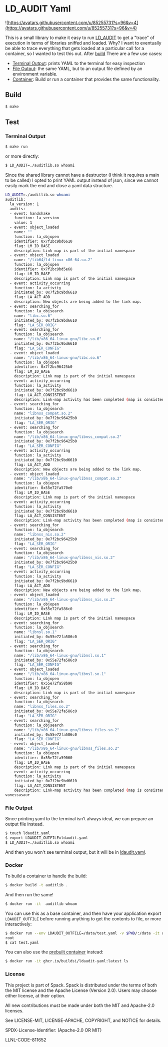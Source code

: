 # LD_AUDIT Yaml

![https://avatars.githubusercontent.com/u/85255731?s=96&v=4](https://avatars.githubusercontent.com/u/85255731?s=96&v=4)

This is a small library to make it easy to run [LD_AUDIT](https://man7.org/linux/man-pages/man7/rtld-audit.7.html) to
get a "trace" of execution in terms of libraries sniffed and loaded. Why?
I want to eventually be able to trace everything that gets loaded at a particular call
for a container, so I wanted to test this out. After [build](#build) There are a few use cases:

 - [Terminal Output](#terminal-output): prints YAML to the terminal for easy inspection
 - [File Output](#file-output): the same YAML, but to an output file defined by an environment variable.
 - [Container](#docker): Build or run a container that provides the same functionality.

## Build

```bash
$ make
```

## Test

### Terminal Output

```bash
$ make run
```

or more directly:

```bash
$ LD_AUDIT=./auditlib.so whoami
```

Since the shared library cannot have a destructor (I think it requires a main to
be called) I opted to print YAML output instead of json, since we cannot easily
mark the end and close a yaml data structure.

```bash
LD_AUDIT=./auditlib.so whoami
auditlib:
  la_version: 1
  audits:
  - event: handshake
    function: la_version
    value: 1
  - event: object_loaded
    name: ""
    function: la_objopen
    identifier: 0x7f2bc9bd6610
    flag: LM_ID_BASE
    description: Link map is part of the initial namespace
  - event: object_loaded
    name: "/lib64/ld-linux-x86-64.so.2"
    function: la_objopen
    identifier: 0x7f2bc9bd5e68
    flag: LM_ID_BASE
    description: Link map is part of the initial namespace
  - event: activity_occurring
    function: la_activity
    initiated_by: 0x7f2bc9bd6610
    flag: LA_ACT_ADD
    description: New objects are being added to the link map.
  - event: searching_for
    function: la_objsearch
    name: "libc.so.6"
    initiated_by: 0x7f2bc9bd6610
    flag: "LA_SER_ORIG"
  - event: searching_for
    function: la_objsearch
    name: "/lib/x86_64-linux-gnu/libc.so.6"
    initiated_by: 0x7f2bc9bd6610
    flag: "LA_SER_CONFIG"
  - event: object_loaded
    name: "/lib/x86_64-linux-gnu/libc.so.6"
    function: la_objopen
    identifier: 0x7f2bc96425b0
    flag: LM_ID_BASE
    description: Link map is part of the initial namespace
  - event: activity_occurring
    function: la_activity
    initiated_by: 0x7f2bc9bd6610
    flag: LA_ACT_CONSISTENT
    description: Link-map activity has been completed (map is consistent)
  - event: searching_for
    function: la_objsearch
    name: "libnss_compat.so.2"
    initiated_by: 0x7f2bc96425b0
    flag: "LA_SER_ORIG"
  - event: searching_for
    function: la_objsearch
    name: "/lib/x86_64-linux-gnu/libnss_compat.so.2"
    initiated_by: 0x7f2bc96425b0
    flag: "LA_SER_CONFIG"
  - event: activity_occurring
    function: la_activity
    initiated_by: 0x7f2bc9bd6610
    flag: LA_ACT_ADD
    description: New objects are being added to the link map.
  - event: object_loaded
    name: "/lib/x86_64-linux-gnu/libnss_compat.so.2"
    function: la_objopen
    identifier: 0x55e72fa570e0
    flag: LM_ID_BASE
    description: Link map is part of the initial namespace
  - event: activity_occurring
    function: la_activity
    initiated_by: 0x7f2bc9bd6610
    flag: LA_ACT_CONSISTENT
    description: Link-map activity has been completed (map is consistent)
  - event: searching_for
    function: la_objsearch
    name: "libnss_nis.so.2"
    initiated_by: 0x7f2bc96425b0
    flag: "LA_SER_ORIG"
  - event: searching_for
    function: la_objsearch
    name: "/lib/x86_64-linux-gnu/libnss_nis.so.2"
    initiated_by: 0x7f2bc96425b0
    flag: "LA_SER_CONFIG"
  - event: activity_occurring
    function: la_activity
    initiated_by: 0x7f2bc9bd6610
    flag: LA_ACT_ADD
    description: New objects are being added to the link map.
  - event: object_loaded
    name: "/lib/x86_64-linux-gnu/libnss_nis.so.2"
    function: la_objopen
    identifier: 0x55e72fa586c0
    flag: LM_ID_BASE
    description: Link map is part of the initial namespace
  - event: searching_for
    function: la_objsearch
    name: "libnsl.so.1"
    initiated_by: 0x55e72fa586c0
    flag: "LA_SER_ORIG"
  - event: searching_for
    function: la_objsearch
    name: "/lib/x86_64-linux-gnu/libnsl.so.1"
    initiated_by: 0x55e72fa586c0
    flag: "LA_SER_CONFIG"
  - event: object_loaded
    name: "/lib/x86_64-linux-gnu/libnsl.so.1"
    function: la_objopen
    identifier: 0x55e72fa58b90
    flag: LM_ID_BASE
    description: Link map is part of the initial namespace
  - event: searching_for
    function: la_objsearch
    name: "libnss_files.so.2"
    initiated_by: 0x55e72fa586c0
    flag: "LA_SER_ORIG"
  - event: searching_for
    function: la_objsearch
    name: "/lib/x86_64-linux-gnu/libnss_files.so.2"
    initiated_by: 0x55e72fa586c0
    flag: "LA_SER_CONFIG"
  - event: object_loaded
    name: "/lib/x86_64-linux-gnu/libnss_files.so.2"
    function: la_objopen
    identifier: 0x55e72fa59060
    flag: LM_ID_BASE
    description: Link map is part of the initial namespace
  - event: activity_occurring
    function: la_activity
    initiated_by: 0x7f2bc9bd6610
    flag: LA_ACT_CONSISTENT
    description: Link-map activity has been completed (map is consistent)
vanessasaur
```

### File Output

Since printing yaml to the terminal isn't always ideal, we can prepare an output file instead.

```bash
$ touch ldaudit.yaml
$ export LDAUDIT_OUTFILE=ldaudit.yaml
$ LD_AUDIT=./auditlib.so whoami
```

And then you won't see terminal output, but it will be in [ldaudit.yaml](ldaudit.yaml).

### Docker

To build a container to handle the build:

```bash
$ docker build -t auditlib .
```

And then run the same!

```bash
$ docker run -it  auditlib whoam
```

You can use this as a base container, and then have your application export `LDAUDIT_OUTFILE`
before running anything to get the contents to file, or more interactively:

```bash
$ docker run --env LDAUDIT_OUTFILE=/data/test.yaml -v $PWD/:/data -it auditlib whoami
root
$ cat test.yaml 
```

You can also use the [prebuilt container](https://github.com/buildsi/ldaudit-yaml/pkgs/container/ldaudit-yaml) instead:

```bash
$ docker run -it ghcr.io/buildsi/ldaudit-yaml:latest ls
```

### License

This project is part of Spack. Spack is distributed under the terms of both the MIT license and the Apache License (Version 2.0). Users may choose either license, at their option.

All new contributions must be made under both the MIT and Apache-2.0 licenses.

See LICENSE-MIT, LICENSE-APACHE, COPYRIGHT, and NOTICE for details.

SPDX-License-Identifier: (Apache-2.0 OR MIT)

LLNL-CODE-811652
